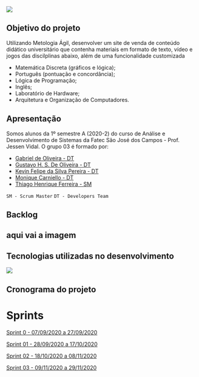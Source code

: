 
<img src="https://github.com/PI-Grupo-3/prot-tipo/blob/master/src/Capa%20do%20projeto.jpeg">



## Objetivo do projeto

Utilizando Metologia Ágil, desenvolver um site de venda de conteúdo didático universitário que contenha materiais em formato de texto, vídeo e jogos das discilplinas abaixo, além de uma funcionalidade customizada
 
* Matemática Discreta (gráficos e lógica);
* Português (pontuação e concordância);
* Lógica de Programação;
* Inglês;
* Laboratório de Hardware;
* Arquitetura e Organização de Computadores.




## Apresentação

Somos alunos da 1º semestre A (2020-2) do curso de Análise e Desenvolvimento de Sistemas da Fatec São José dos Campos - Prof. Jessen Vidal.
O grupo 03 é formado por:
- [Gabriel de Oliveira - DT](https://www.linkedin.com/in/gabriel-de-oliveira-88a9461b3/)
- [Gustavo H. S. De Oliveira - DT](https://www.linkedin.com/in/gustavo-oliveira-a671b71b5/)
- [Kevin Felipe da Silva Pereira - DT](https://www.linkedin.com/in/kevin-pereira-3a7aa31b7)
- [Monique Carniello - DT](https://www.linkedin.com/in/monique-carniello-511ba61b6/)
- [Thiago Henrique Ferreira - SM](https://www.linkedin.com/in/thiago-henrique-ferreira-2499a41a8/)

`SM - Scrum Master`
`DT - Developers Team`



## Backlog 

## aqui vai a imagem


## Tecnologias utilizadas no desenvolvimento


<img src="https://github.com/PI-Grupo-3/prot-tipo/blob/master/src/Tecnologias.jpg">


## Cronograma do projeto






# Sprints


[Sprint 0 - 07/09/2020 a 27/09/2020](https://github.com/PI-Grupo-3/Sprint-0)


[Sprint 01 - 28/09/2020 a 17/10/2020](https://github.com/PI-Grupo-3/Sprint-01)


[Sprint 02 - 18/10/2020 a 08/11/2020](https://github.com/PI-Grupo-3/Sprint-02)


[Sprint 03 - 09/11/2020 a 29/11/2020](https://github.com/PI-Grupo-3/Sprint-03)








